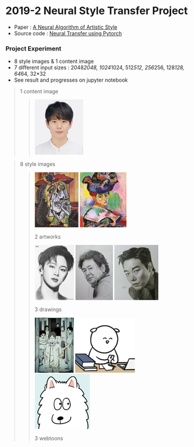 # 2019-2 Neural Style Transfer Project
- Paper : [A Neural Algorithm of Artistic Style](https://arxiv.org/pdf/1508.06576.pdf)
- Source code : [Neural Transfer using Pytorch](https://pytorch.org/tutorials/advanced/neural_style_tutorial.html)


### Project Experiment
- 8 style images & 1 content image
- 7 different input sizes : 2048*2048, 1024*1024, 512*512, 256*256, 128*128, 64*64, 32*32
- See result and progresses on jupyter notebook

> 1 content image  
>
>> <img src="./images/content_human_1.jpg" height="150">

> 8 style images
>><img src="./images/style_human_0.jpg" height="150">
>><img src="./images/style_human_1.jpg" height="150">  
>>
>> 2 artworks
>>
>><img src="./images/style_human_2.jpg" height="150">  
>><img src="./images/style_human_3.jpg" height="150">  
>><img src="./images/style_human_4.jpg" height="150">  
>>
>> 3 drawings
>>
>><img src="./images/style_human_5.jpg" height="150">  
>><img src="./images/style_human_6.jpg" height="150">  
>><img src="./images/style_animal_1.jpeg" height="150">  
>>
>> 3 webtoons
